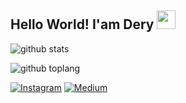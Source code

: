 <!--
**derysudrajat/derysudrajat** is a ✨ _special_ ✨ repository because its `README.md` (this file) appears on your GitHub profile.

Here are some ideas to get you started:

- 🔭 I’m currently working on ...
- 🌱 I’m currently learning ...
- 👯 I’m looking to collaborate on ...
- 🤔 I’m looking for help with ...
- 💬 Ask me about ...
- 📫 How to reach me: ...
- 😄 Pronouns: ...
- ⚡ Fun fact: ...
-->

## Hello World! I'am Dery <img src="https://raw.githubusercontent.com/iampavangandhi/iampavangandhi/master/gifs/Hi.gif" width="30px"></h2>

![github stats](https://github-readme-stats.vercel.app/api?username=derysudrajat&show_icons=true&theme=tokyonight)

![github toplang](https://github-readme-stats.vercel.app/api/top-langs/?username=derysudrajat&layout=compact&theme=vue-dark)

<a href="https://www.instagram.com/derysudrajat" target="_blank"><img src="https://img.shields.io/badge/Instagram-%23E4405F.svg?&style=flat-square&logo=instagram&logoColor=white" alt="Instagram"></a>
<a href="https://www.medium.com/@dery.io" target="_blank"><img src="https://img.shields.io/badge/Medium-%2312100E.svg?&style=flat-square&logo=medium&logoColor=white" alt="Medium"></a>
